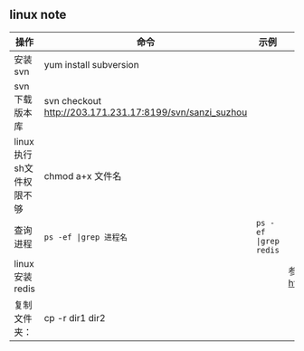 ## linux note



|  操作  |  命令  |  示例  |  备注  |
|  ---- |  ---  |  ---   |  ---  |
|  安装svn  |  yum install subversion  |
|  svn下载版本库  |  svn checkout  http://203.171.231.17:8199/svn/sanzi_suzhou  |
|  linux 执行sh文件权限不够  |  chmod  a+x  文件名  |
|  查询进程  |  `ps -ef \|grep 进程名` |  `ps -ef \|grep redis` |
|  linux 安装redis  |    |   |  参考网址：https://www.cnblogs.com/hunanzp/p/12304622.html  |
|  复制文件夹：  |  cp -r dir1 dir2  |





